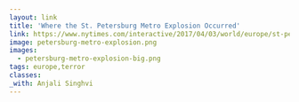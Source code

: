 ```yaml
---
layout: link
title: 'Where the St. Petersburg Metro Explosion Occurred'
link: https://www.nytimes.com/interactive/2017/04/03/world/europe/st-petersburg-metro-explosions-map.html
image: petersburg-metro-explosion.png
images:
  - petersburg-metro-explosion-big.png
tags: europe,terror
classes:
_with: Anjali Singhvi
---
```

